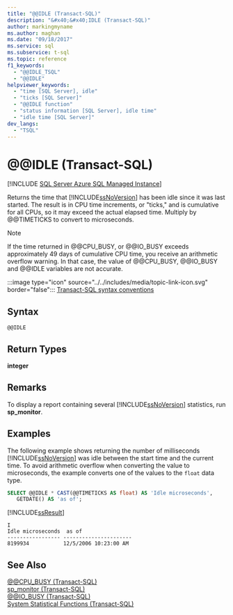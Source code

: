 ```yaml
---
title: "@@IDLE (Transact-SQL)"
description: "&#x40;&#x40;IDLE (Transact-SQL)"
author: markingmyname
ms.author: maghan
ms.date: "09/18/2017"
ms.service: sql
ms.subservice: t-sql
ms.topic: reference
f1_keywords:
  - "@@IDLE_TSQL"
  - "@@IDLE"
helpviewer_keywords:
  - "time [SQL Server], idle"
  - "ticks [SQL Server]"
  - "@@IDLE function"
  - "status information [SQL Server], idle time"
  - "idle time [SQL Server]"
dev_langs:
  - "TSQL"
---
```

# &#x40;&#x40;IDLE (Transact-SQL)
[!INCLUDE [SQL Server Azure SQL Managed Instance](../../includes/applies-to-version/sql-asdbmi.md)]

  Returns the time that [!INCLUDE[ssNoVersion](../../includes/ssnoversion-md.md)] has been idle since it was last started. The result is in CPU time increments, or "ticks," and is cumulative for all CPUs, so it may exceed the actual elapsed time. Multiply by @@TIMETICKS to convert to microseconds.  
  
> [!NOTE]  
>  If the time returned in @@CPU_BUSY, or @@IO_BUSY exceeds approximately 49 days of cumulative CPU time, you receive an arithmetic overflow warning. In that case, the value of @@CPU_BUSY, @@IO_BUSY and @@IDLE variables are not accurate.  
  
 :::image type="icon" source="../../includes/media/topic-link-icon.svg" border="false"::: [Transact-SQL syntax conventions](../../t-sql/language-elements/transact-sql-syntax-conventions-transact-sql.md)  
  
## Syntax  
  
```syntaxsql  
@@IDLE  
```  

## Return Types
 **integer**  
  
## Remarks  
 To display a report containing several [!INCLUDE[ssNoVersion](../../includes/ssnoversion-md.md)] statistics, run **sp_monitor**.  
  
## Examples  
 The following example shows returning the number of milliseconds [!INCLUDE[ssNoVersion](../../includes/ssnoversion-md.md)] was idle between the start time and the current time. To avoid arithmetic overflow when converting the value to microseconds, the example converts one of the values to the `float` data type.  
  
```sql  
SELECT @@IDLE * CAST(@@TIMETICKS AS float) AS 'Idle microseconds',  
   GETDATE() AS 'as of';  
```  
  
 [!INCLUDE[ssResult](../../includes/ssresult-md.md)]  
  
```  
I  
Idle microseconds  as of                   
----------------- ----------------------  
8199934           12/5/2006 10:23:00 AM   
```  
  
## See Also  
 [@@CPU_BUSY &#40;Transact-SQL&#41;](../../t-sql/functions/cpu-busy-transact-sql.md)   
 [sp_monitor &#40;Transact-SQL&#41;](../../relational-databases/system-stored-procedures/sp-monitor-transact-sql.md)   
 [@@IO_BUSY &#40;Transact-SQL&#41;](../../t-sql/functions/io-busy-transact-sql.md)   
 [System Statistical Functions &#40;Transact-SQL&#41;](../../t-sql/functions/system-statistical-functions-transact-sql.md)  
  
  
